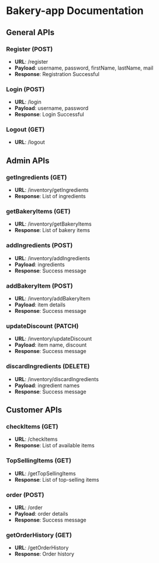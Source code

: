 # Bakery-app Documentation

## General APIs

### Register (POST)
- **URL**: /register
- **Payload**: username, password, firstName, lastName, mail
- **Response**: Registration Successful

### Login (POST)
- **URL**: /login
- **Payload**: username, password
- **Response**: Login Successful

### Logout (GET)
- **URL**: /logout

## Admin APIs

### getIngredients (GET)
- **URL**: /inventory/getIngredients
- **Response**: List of ingredients

### getBakeryItems (GET)
- **URL**: /inventory/getBakeryItems
- **Response**: List of bakery items

### addIngredients (POST)
- **URL**: /inventory/addIngredients
- **Payload**: ingredients
- **Response**: Success message

### addBakeryItem (POST)
- **URL**: /inventory/addBakeryItem
- **Payload**: item details
- **Response**: Success message

### updateDiscount (PATCH)
- **URL**: /inventory/updateDiscount
- **Payload**: item name, discount
- **Response**: Success message

### discardIngredients (DELETE)
- **URL**: /inventory/discardIngredients
- **Payload**: ingredient names
- **Response**: Success message

## Customer APIs

### checkItems (GET)
- **URL**: /checkItems
- **Response**: List of available items

### TopSellingItems (GET)
- **URL**: /getTopSellingItems
- **Response**: List of top-selling items

### order (POST)
- **URL**: /order
- **Payload**: order details
- **Response**: Success message

### getOrderHistory (GET)
- **URL**: /getOrderHistory
- **Response**: Order history